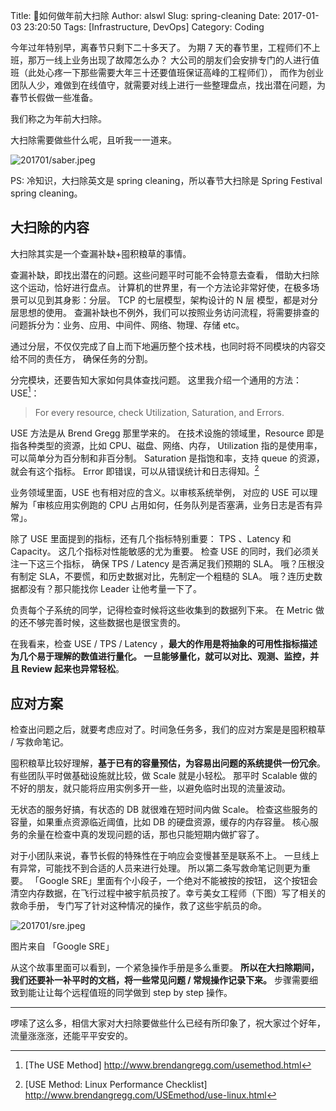 Title: 👷如何做年前大扫除
Author: alswl
Slug: spring-cleaning
Date: 2017-01-03 23:20:50
Tags: [Infrastructure, DevOps]
Category: Coding

今年过年特别早，离春节只剩下二十多天了。
为期 7 天的春节里，工程师们不上班，那万一线上业务出现了故障怎么办？
大公司的朋友们会安排专门的人进行值班（此处心疼一下那些需要大年三十还要值班保证高峰的工程师们），
而作为创业团队人少，难做到在线值守，就需要对线上进行一些整理盘点，找出潜在问题，为春节长假做一些准备。

我们称之为年前大扫除。

大扫除需要做些什么呢，且听我一一道来。

![201701/saber.jpeg](https://ohsolnxaa.qnssl.com/upload_dropbox/201701/saber.jpeg)

PS: 冷知识，大扫除英文是 spring cleaning，所以春节大扫除是 Spring Festival spring cleaning。


## 大扫除的内容

大扫除其实是一个查漏补缺+囤积粮草的事情。

查漏补缺，即找出潜在的问题。这些问题平时可能不会特意去查看，
借助大扫除这个运动，恰好进行盘点。
计算机的世界里，有一个方法论非常好使，在极多场景可以见到其身影：分层。
TCP 的七层模型，架构设计的 N 层 模型，都是对分层思想的使用。
查漏补缺也不例外，我们可以按照业务访问流程，将需要排查的问题拆分为：业务、应用、中间件、网络、物理、存储 etc。

通过分层，不仅仅完成了自上而下地遍历整个技术栈，也同时将不同模块的内容交给不同的责任方，
确保任务的分割。

分完模块，还要告知大家如何具体查找问题。
这里我介绍一个通用的方法：USE[^1]：

>   For every resource, check Utilization, Saturation, and Errors.

USE 方法是从 Brend Gregg 那里学来的。
在技术设施的领域里，Resource 即是指各种类型的资源，比如 CPU、磁盘、网络、内存，
Utilization 指的是使用率，可以简单分为百分制和非百分制。
Saturation 是指饱和率，支持 queue 的资源，就会有这个指标。
Error 即错误，可以从错误统计和日志得知。[^2]

业务领域里面，USE 也有相对应的含义。以审核系统举例，
对应的 USE 可以理解为「审核应用实例跑的 CPU 占用如何，任务队列是否塞满，业务日志是否有异常」。

除了 USE 里面提到的指标，还有几个指标特别重要：
TPS 、Latency 和 Capacity。
这几个指标对性能敏感的尤为重要。
检查 USE 的同时，我们必须关注一下这三个指标，
确保 TPS / Latency 是否满足我们预期的 SLA。
哦？压根没有制定 SLA，不要慌，和历史数据对比，先制定一个粗糙的 SLA。
哦？连历史数据都没有？那只能找你 Leader 让他考量一下了。

负责每个子系统的同学，记得检查时候将这些收集到的数据列下来。
在 Metric 做的还不够完善时候，这些数据也是很宝贵的。

在我看来，检查 USE / TPS / Latency ，__**最大的作用是将抽象的可用性指标描述为几个易于理解的数值进行量化。
一旦能够量化，就可以对比、观测、监控，并且 Review 起来也异常轻松**__。


## 应对方案

检查出问题之后，就要考虑应对了。时间急任务多，我们的应对方案是是囤积粮草 / 写救命笔记。

囤积粮草比较好理解，__**基于已有的容量预估，为容易出问题的系统提供一份冗余**__。
有些团队平时做基础设施就比较，做 Scale 就是小轻松。
那平时 Scalable 做的不好的朋友，就只能将应用实例多开一些，以避免临时出现的流量波动。

无状态的服务好搞，有状态的 DB 就很难在短时间内做 Scale。
检查这些服务的容量，如果重点资源临近阈值，比如 DB 的硬盘资源，缓存的内存容量。
核心服务的余量在检查中真的发现问题的话，那也只能短期内做扩容了。

对于小团队来说，春节长假的特殊性在于响应会变慢甚至是联系不上。
一旦线上有异常，可能找不到合适的人员来进行处理。
所以第二条写救命笔记则更为重要。
「Google SRE」里面有个小段子，一个绝对不能被按的按钮，
这个按钮会清空内存数据，在飞行过程中被宇航员按了。幸亏美女工程师（下图）写了相关的救命手册，
专门写了针对这种情况的操作，救了这些宇航员的命。

![201701/sre.jpeg](https://ohsolnxaa.qnssl.com/upload_dropbox/201701/sre.jpeg)

图片来自 「Google SRE」

从这个故事里面可以看到，一个紧急操作手册是多么重要。
__**所以在大扫除期间，我们还要补一补平时的文档，将一些常见问题 / 常规操作记录下来。**__
步骤需要细致到能让让每个远程值班的同学做到 step by step 操作。

----

啰嗦了这么多，相信大家对大扫除要做些什么已经有所印象了，祝大家过个好年，流量涨涨涨，还能平平安安的。


[^1]: [The USE Method] http://www.brendangregg.com/usemethod.html
[^2]: [USE Method: Linux Performance Checklist] http://www.brendangregg.com/USEmethod/use-linux.html

